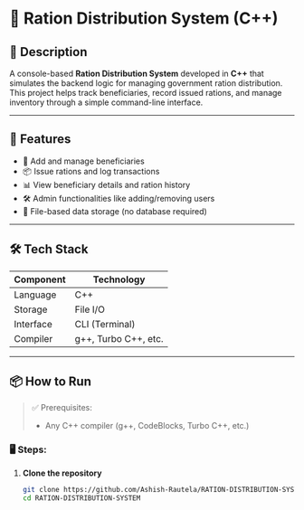 # 🍚 Ration Distribution System (C++)

## 📝 Description
A console-based **Ration Distribution System** developed in **C++** that simulates the backend logic for managing government ration distribution. This project helps track beneficiaries, record issued rations, and manage inventory through a simple command-line interface.

---

## 🚀 Features
- 👤 Add and manage beneficiaries
- 📦 Issue rations and log transactions
- 📊 View beneficiary details and ration history
- 🛠 Admin functionalities like adding/removing users
- 💾 File-based data storage (no database required)

---

## 🛠️ Tech Stack

| Component     | Technology     |
|---------------|----------------|
| Language      | C++            |
| Storage       | File I/O       |
| Interface     | CLI (Terminal) |
| Compiler      | g++, Turbo C++, etc. |

---

## 📦 How to Run

> ✅ Prerequisites:
> - Any C++ compiler (g++, CodeBlocks, Turbo C++, etc.)

### 🖥️ Steps:

1. **Clone the repository**
   ```bash
   git clone https://github.com/Ashish-Rautela/RATION-DISTRIBUTION-SYSTEM.git
   cd RATION-DISTRIBUTION-SYSTEM
